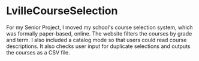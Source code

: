 # LvilleCourseSelection
For my Senior Project, I moved my school's course selection system, which was formally paper-based, online. The website filters the courses by grade and term. I also included a catalog mode so that users could read course descriptions. It also checks user input for duplicate selections and outputs the courses as a CSV file. 
